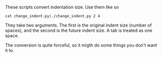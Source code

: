 These scripts convert indentation size. Use them like so

    cat change_indent.py|./change_indent.py 2 4

They take two arguments. The first is the original indent size (number of spaces),
and the second is the future indent size. A tab is treated as one space.

The conversion is quite forceful, so it migth do some things you don't want it to.